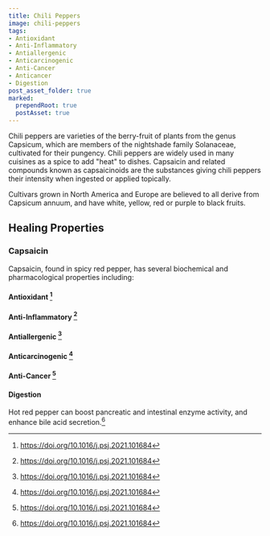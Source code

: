 ```yaml
---
title: Chili Peppers
image: chili-peppers
tags:
- Antioxidant
- Anti-Inflammatory
- Antiallergenic
- Anticarcinogenic
- Anti-Cancer
- Anticancer
- Digestion 
post_asset_folder: true
marked:
  prependRoot: true
  postAsset: true
---
```

Chili peppers are varieties of the berry-fruit of plants from the genus Capsicum, which are members of the nightshade family Solanaceae, cultivated for their pungency. Chili peppers are widely used in many cuisines as a spice to add "heat" to dishes. Capsaicin and related compounds known as capsaicinoids are the substances giving chili peppers their intensity when ingested or applied topically.

Cultivars grown in North America and Europe are believed to all derive from Capsicum annuum, and have white, yellow, red or purple to black fruits.

## Healing Properties

### Capsaicin

Capsaicin, found in spicy red pepper, has several biochemical and pharmacological properties including:

#### Antioxidant [^1]

#### Anti-Inflammatory [^1]

#### Antiallergenic [^1]

#### Anticarcinogenic [^1]

#### Anti-Cancer [^1]

#### Digestion 

Hot red pepper can boost pancreatic and intestinal enzyme activity, and enhance bile acid secretion.[^1]

[^1]: https://doi.org/10.1016/j.psj.2021.101684